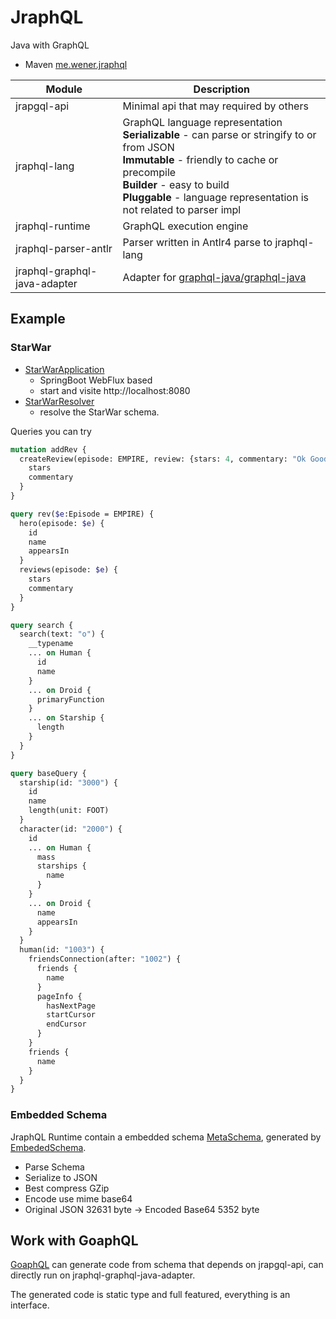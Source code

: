 # JraphQL
Java with GraphQL

* Maven [me.wener.jraphql](https://search.maven.org/#search%7Cga%7C1%7Cg%3A%22me.wener.jraphql%22)

Module | Description
-------|-----------
jrapgql-api | Minimal api that may required by others
jraphql-lang | GraphQL language representation<br> __Serializable__ - can parse or stringify to or from JSON<br> __Immutable__ - friendly to cache or precompile<br> __Builder__ - easy to build<br> __Pluggable__ - language representation is not related to parser impl
jraphql-runtime | GraphQL execution engine
jraphql-parser-antlr | Parser written in Antlr4 parse to jraphql-lang
jraphql-graphql-java-adapter | Adapter for [graphql-java/graphql-java](https://github.com/graphql-java/graphql-java)

## Example

### StarWar

* [StarWarApplication](./jraphql-runtime/src/test/java/me/wener/jraphql/example/StarWarApplication.java)
    * SpringBoot WebFlux based
    * start and visite http://localhost:8080
* [StarWarResolver](./jraphql-runtime/src/test/java/me/wener/jraphql/example/StarWarResolverV1.java)
    * resolve the StarWar schema. 

Queries you can try

```graphql
mutation addRev {
  createReview(episode: EMPIRE, review: {stars: 4, commentary: "Ok Good"}) {
    stars
    commentary
  }
}

query rev($e:Episode = EMPIRE) {
  hero(episode: $e) {
    id
    name
    appearsIn
  }
  reviews(episode: $e) {
    stars
    commentary
  }
}

query search {
  search(text: "o") {
    __typename
    ... on Human {
      id
      name
    }
    ... on Droid {
      primaryFunction
    }
    ... on Starship {
      length
    }
  }
}

query baseQuery {
  starship(id: "3000") {
    id
    name
    length(unit: FOOT)
  }
  character(id: "2000") {
    id
    ... on Human {
      mass
      starships {
        name
      }
    }
    ... on Droid {
      name
      appearsIn
    }
  }
  human(id: "1003") {
    friendsConnection(after: "1002") {
      friends {
        name
      }
      pageInfo {
        hasNextPage
        startCursor
        endCursor
      }
    }
    friends {
      name
    }
  }
}
```

### Embedded Schema

JraphQL Runtime contain a embedded schema [MetaSchema](./jraphql-runtime/src/main/java/me/wener/jraphql/schema/MetaSchema.java), generated by [EmbededSchema](./jraphql-runtime/src/test/java/me/wener/jraphql/example/EmbededSchema.java).   

* Parse Schema
* Serialize to JSON
* Best compress GZip
* Encode use mime base64
* Original JSON 32631 byte -> Encoded Base64 5352 byte

## Work with GoaphQL
[GoaphQL](https://github.com/wenerme/goaphql) can generate code from schema that depends on jrapgql-api, can directly run on jraphql-graphql-java-adapter.  

The generated code is static type and full featured, everything is an interface.
